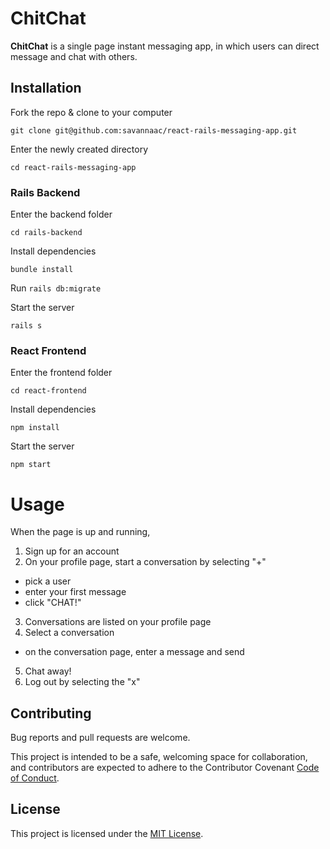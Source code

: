 # ChitChat

**ChitChat** is a single page instant messaging app, in which users can direct message and chat with others. 

## Installation
Fork the repo & clone to your computer

 `git clone git@github.com:savannaac/react-rails-messaging-app.git`

Enter the newly created directory

 `cd react-rails-messaging-app`

 ### Rails Backend
 Enter the backend folder 

  `cd rails-backend`

Install dependencies

 `bundle install`

Run `rails db:migrate`

Start the server

 `rails s`

### React Frontend
Enter the frontend folder

 `cd react-frontend`

Install dependencies

 `npm install`

Start the server

 `npm start`

# Usage
When the page is up and running, 

1. Sign up for an account 
2. On your profile page, start a conversation by selecting "+"
 - pick a user
 - enter your first message
 - click "CHAT!"
3. Conversations are listed on your profile page
4. Select a conversation
 - on the conversation page, enter a message and send
5. Chat away!
6. Log out by selecting the "x"

## Contributing
Bug reports and pull requests are welcome.

This project is intended to be a safe, welcoming space for collaboration, and contributors are expected to adhere to the Contributor Covenant [Code of Conduct](https://www.contributor-covenant.org/version/2/0/code_of_conduct/).

## License
This project is licensed under the [MIT License](https://www.mit.edu/~amini/LICENSE.md).
